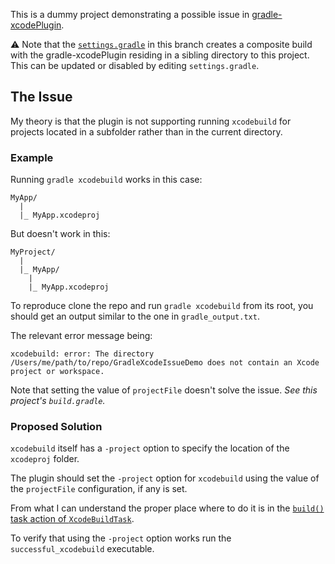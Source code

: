 This is a dummy project demonstrating a possible issue in [gradle-xcodePlugin](https://github.com/openbakery/gradle-xcodePlugin).

:warning: Note that the [`settings.gradle`](settings.gradle) in this branch creates a composite build with
the gradle-xcodePlugin residing in a sibling directory to this project. This can be updated or disabled
by editing `settings.gradle`.

## The Issue

My theory is that the plugin is not supporting running `xcodebuild` for projects located in a subfolder rather than in the current directory.

### Example

Running `gradle xcodebuild` works in this case:

```
MyApp/
  |
  |_ MyApp.xcodeproj
```

But doesn't work in this:

```
MyProject/
  |
  |_ MyApp/
    |
    |_ MyApp.xcodeproj
```

To reproduce clone the repo and run `gradle xcodebuild` from its root, you should get an output similar to the one in `gradle_output.txt`.

The relevant error message being:

```
xcodebuild: error: The directory /Users/me/path/to/repo/GradleXcodeIssueDemo does not contain an Xcode project or workspace.
```

Note that setting the value of `projectFile` doesn't solve the issue. _See this project's `build.gradle`._

### Proposed Solution

`xcodebuild` itself has a `-project` option to specify the location of the `xcodeproj` folder.

The plugin should set the `-project` option for `xcodebuild` using the value of the `projectFile` configuration, if any is set.

From what I can understand the proper place where to do it is in the [`build()` task action of `XcodeBuildTask`](https://github.com/openbakery/gradle-xcodePlugin/blob/59906f72aaebb1082a7e218f60a12d42a617bb66/plugin/src/main/groovy/org/openbakery/XcodeBuildTask.groovy#L39).

To verify that using the `-project` option works run the `successful_xcodebuild` executable. 
